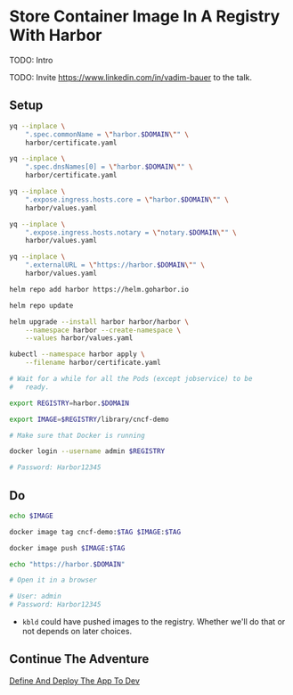 # Store Container Image In A Registry With Harbor

TODO: Intro

TODO: Invite https://www.linkedin.com/in/vadim-bauer to the talk.

## Setup

```bash
yq --inplace \
    ".spec.commonName = \"harbor.$DOMAIN\"" \
    harbor/certificate.yaml

yq --inplace \
    ".spec.dnsNames[0] = \"harbor.$DOMAIN\"" \
    harbor/certificate.yaml

yq --inplace \
    ".expose.ingress.hosts.core = \"harbor.$DOMAIN\"" \
    harbor/values.yaml

yq --inplace \
    ".expose.ingress.hosts.notary = \"notary.$DOMAIN\"" \
    harbor/values.yaml

yq --inplace \
    ".externalURL = \"https://harbor.$DOMAIN\"" \
    harbor/values.yaml

helm repo add harbor https://helm.goharbor.io

helm repo update

helm upgrade --install harbor harbor/harbor \
    --namespace harbor --create-namespace \
    --values harbor/values.yaml

kubectl --namespace harbor apply \
    --filename harbor/certificate.yaml

# Wait for a while for all the Pods (except jobservice) to be
#   ready.

export REGISTRY=harbor.$DOMAIN

export IMAGE=$REGISTRY/library/cncf-demo

# Make sure that Docker is running

docker login --username admin $REGISTRY

# Password: Harbor12345
```

## Do

```bash
echo $IMAGE

docker image tag cncf-demo:$TAG $IMAGE:$TAG

docker image push $IMAGE:$TAG

echo "https://harbor.$DOMAIN"

# Open it in a browser

# User: admin
# Password: Harbor12345
```

* `kbld` could have pushed images to the registry. Whether we'll do that or not depends on later choices.

## Continue The Adventure

[Define And Deploy The App To Dev](../define-deploy-dev/story.md)